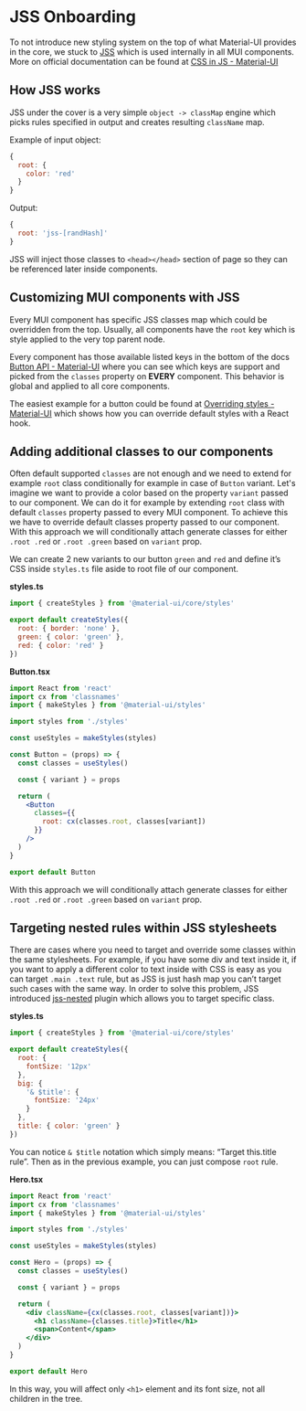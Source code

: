 # JSS Onboarding

To not introduce new styling system on the top of what Material-UI provides in the core, we stuck to [JSS](https://cssinjs.org/?v=v10.0.0-alpha.16) which is used internally in all MUI components. More on official documentation can be found at [CSS in JS - Material-UI](https://material-ui.com/customization/css-in-js/)

## How JSS works

JSS under the cover is a very simple `object -> classMap` engine which picks rules specified in output and creates resulting `className` map.

Example of input object:

```jsx
{
  root: {
    color: 'red'
  }
}
```

Output:

```jsx
{
  root: 'jss-[randHash]'
}
```

JSS will inject those classes to `<head></head>` section of page so they can be referenced later inside components.

## Customizing MUI components with JSS

Every MUI component has specific JSS classes map which could be overridden from the top. Usually, all components have the `root` key which is style applied to the very top parent node.

Every component has those available listed keys in the bottom of the docs [Button API - Material-UI](https://material-ui.com/api/button/#css) where you can see which keys are support and picked from the `classes` property on **EVERY** component. This behavior is global and applied to all core components.

The easiest example for a button could be found at [Overriding styles - Material-UI](https://material-ui.com/styles/advanced/#overriding-styles-classes-prop) which shows how you can override default styles with a React hook.

## Adding additional classes to our components

Often default supported `classes` are not enough and we need to extend for example `root` class conditionally for example in case of `Button` variant. Let's imagine we want to provide a color based on the property `variant` passed to our component. We can do it for example by extending `root` class with default `classes` property passed to every MUI component. To achieve this we have to override default classes property passed to our component. With this approach we will conditionally attach generate classes for either `.root .red` or `.root .green` based on `variant` prop.

We can create 2 new variants to our button `green` and `red` and define it’s CSS inside `styles.ts` file aside to root file of our component.

**styles.ts**

```jsx
import { createStyles } from '@material-ui/core/styles'

export default createStyles({
  root: { border: 'none' },
  green: { color: 'green' },
  red: { color: 'red' }
})
```

**Button.tsx**

```jsx
import React from 'react'
import cx from 'classnames'
import { makeStyles } from '@material-ui/styles'

import styles from './styles'

const useStyles = makeStyles(styles)

const Button = (props) => {
  const classes = useStyles()

  const { variant } = props

  return (
    <Button
      classes={{
        root: cx(classes.root, classes[variant])
      }}
    />
  )
}

export default Button
```

With this approach we will conditionally attach generate classes for either `.root .red` or `.root .green` based on `variant` prop.

## Targeting nested rules within JSS stylesheets

There are cases where you need to target and override some classes within the same stylesheets. For example, if you have some div and text inside it, if you want to apply a different color to text inside with CSS is easy as you can target `.main .text` rule, but as JSS is just hash map you can’t target such cases with the same way. In order to solve this problem, JSS introduced [jss-nested](https://cssinjs.org/jss-plugin-nested) plugin which allows you to target specific class.

**styles.ts**

```jsx
import { createStyles } from '@material-ui/core/styles'

export default createStyles({
  root: {
    fontSize: '12px'
  },
  big: {
    '& $title': {
      fontSize: '24px'
    }
  },
  title: { color: 'green' }
})
```

You can notice `& $title` notation which simply means: “Target this.title rule”. Then as in the previous example, you can just compose `root` rule.

**Hero.tsx**

```jsx
import React from 'react'
import cx from 'classnames'
import { makeStyles } from '@material-ui/styles'

import styles from './styles'

const useStyles = makeStyles(styles)

const Hero = (props) => {
  const classes = useStyles()

  const { variant } = props

  return (
    <div className={cx(classes.root, classes[variant])}>
      <h1 className={classes.title}>Title</h1>
      <span>Content</span>
    </div>
  )
}

export default Hero
```

In this way, you will affect only `<h1>` element and its font size, not all children in the tree.

